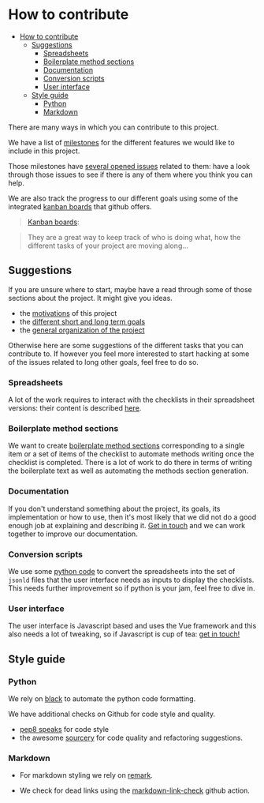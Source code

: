 # How to contribute

<!-- TOC -->

-   [How to contribute](#how-to-contribute)
    -   [Suggestions](#suggestions)
        -   [Spreadsheets](#spreadsheets)
        -   [Boilerplate method sections](#boilerplate-method-sections)
        -   [Documentation](#documentation)
        -   [Conversion scripts](#conversion-scripts)
        -   [User interface](#user-interface)
    -   [Style guide](#style-guide)
        -   [Python](#python)
        -   [Markdown](#markdown)

<!-- /TOC -->

There are many ways in which you can contribute to this project.

We have a list of
[milestones](https://github.com/Remi-Gau/cobidas_chckls/milestones) for the
different features we would like to include in this project.

Those milestones have
[several opened issues](https://github.com/Remi-Gau/cobidas_chckls/issues)
related to them: have a look through those issues to see if there is any of them
where you think you can help.

We are also track the progress to our different goals using some of the
integrated [kanban boards](https://github.com/Remi-Gau/cobidas_chckls/projects)
that github offers.

> [Kanban boards](https://en.wikipedia.org/wiki/Kanban):

> They are a great way to keep track of who is doing what, how the different
> tasks of your project are moving along...

## Suggestions

If you are unsure where to start, maybe have a read through some of those
sections about the project. It might give you ideas.

-   the [motivations](./10-motivations.md) of this project
-   the [different short and long term goals](./20-goals.md)
-   the [general organization of the project](./30-general-organization.md)

Otherwise here are some suggestions of the different tasks that you can
contribute to. If however you feel more interested to start hacking at some of
the issues related to long other goals, feel free to do so.

### Spreadsheets

A lot of the work requires to interact with the checklists in their spreadsheet
versions: their content is described [here](./40-spreadsheet_content.md).

### Boilerplate method sections

We want to create [boilerplate method sections](../inputs/boilerplate)
corresponding to a single item or a set of items of the checklist to automate
methods writing once the checklist is completed. There is a lot of work to do
there in terms of writing the boilerplate text as well as automating the methods
section generation.

### Documentation

If you don't understand something about the project, its goals, its
implementation or how to use, then it's most likely that we did not do a good
enough job at explaining and describing it.
[Get in touch](../README.md#how-to-reach-us) and we can work together to improve
our documentation.

### Conversion scripts

We use some [python code](../scripts) to convert the spreadsheets into the set
of `jsonld` files that the user interface needs as inputs to display the
checklists. This needs further improvement so if python is your jam, feel free
to dive in.

### User interface

<!-- TODO add link to ui -->

The user interface is Javascript based and uses the Vue framework and this also
needs a lot of tweaking, so if Javascript is cup of tea:
[get in touch!](../README.md#how-to-reach-us)

## Style guide

### Python

We rely on [black](https://github.com/psf/black) to automate the python code
formatting.

We have additional checks on Github for code style and quality.

-   [pep8 speaks](https://github.com/marketplace/pep-8-speaks) for code style
-   the awesome [sourcery](https://github.com/marketplace/sourcery-ai) for code
    quality and refactoring suggestions.

### Markdown

-   For markdown styling we rely on
    [remark](https://github.com/remarkjs/remark-lint).

-   We check for dead links using the
    [markdown-link-check](https://github.com/marketplace/actions/markdown-link-check)
    github action.

